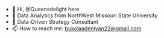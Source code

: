 - 👋 Hi, @Queensdelight here
- 🌱 Data Analytics from NorthWest Missouri State University
- 💞️ Data-Driven Strategy Consultant
- 📫 How to reach me: bukolaadeniyan22@gmail.com

<!---
Queensdelight/Queensdelight is a ✨ unique ✨ repository because its `README.md` (this file) appears on your GitHub profile.
You can click the Preview link to take a look at your changes.
--->
